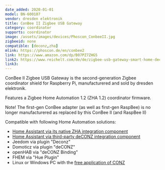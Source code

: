 ```yaml
---
date_added: 2020-01-01
model: BN-600107
vendor: dresden elektronik
title: ConBee II Zigbee USB Gateway
category: coordinator
supports: coordinator
image: /assets/images/devices/Phoscon_ConbeeII.jpg
zigbeeid: none
compatible: [deconz,zha]
mlink: https://phoscon.de/en/conbee2
link: https://www.amazon.com/dp/B07PZ7ZHG5
link2: https://www.reichelt.com/de/de/zigbee-usb-gateway-smart-home-deconz-ii-p260151.html
link3: 
---
```

ConBee II Zigbee USB Gateway is the second-generation Zigbee coordinator shield for Raspberry Pi, manufacturered and sold by dresden elektronik.

Features a Zigbee Home Automation 1.2 (ZHA 1.2) coordinator firmware.

Note! The first-gen ConBee adapter (as well as first-gen RaspBee) is no longer manufacturered as replaced by this ConBee II (and RaspBee II)

Compatible with following Home Automation solutions:
- [Home Assistant via its native ZHA integration component](https://www.home-assistant.io/integrations/zha/)
- [Home Assistant via third-party deCONZ integration component](https://www.home-assistant.io/integrations/deconz/)
- Jeedom via plugin "Deconz"
- Domoticz via plugin "deCONZ"
- openHAB via "deCONZ Binding"
- FHEM via "Hue Plugin"
- Linux or Windows PC with the [free application of CONZ](https://phoscon.de/en/conbee2/install)
